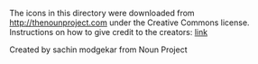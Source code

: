 The icons in this directory were downloaded from http://thenounproject.com under the Creative Commons license.
Instructions on how to give credit to the creators: [link](https://thenounproject.zendesk.com/hc/en-us/articles/200509928-How-do-I-give-creators-credit-in-my-work-)

Created by sachin modgekar
from Noun Project

